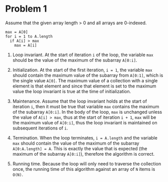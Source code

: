 # Problem 1

Assume that the given array length > 0 and all arrays are 0-indexed.

```
max = A[0]
for i = 1 to A.length
  if A[i] > max
    max = A[i]
```

1. Loop invariant. At the start of iteration `i` of the loop, the variable `max` should
be the value of the maximum of the subarray `A[0:i]`.

2. Initialization. At the start of the first iteration, `i = 1`, the variable `max`
should contain the maximum value of the subarray from `A[0:1]`, which is the single value
`A[0]`. The maximum value of a collection with a single element is that element and
since that element is set to the maximum value the loop invariant is true at the time of
initialization.

3. Maintenance. Assume that the loop invariant holds at the start of iteration `i`, then
it must be true that variable `max` contains the maximum of the subarray `A[0:i]`. In
the body of the loop, `max` is unchanged unless the value of `A[i] > max`, thus at the
start of iteration `i + 1`, `max` will be the maximum value of `A[0:i]`, thus
the loop invariant is maintained on subsequent iterations of `i`.

4. Termination. When the loop terminates, `i = A.length` and the variable `max` should
contain the value of the maximum of the subarray `A[0:A.length] = A`. This is exactly
the value that is expected (the maximum of the subarray `A[0:i]`), therefore the algorithm
is correct.

5. Running time. Because the loop will only need to traverse the collection once, the
running time of this algorithm against an array of `N` items is `O(N)`.

